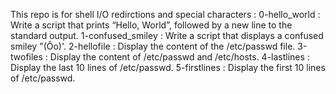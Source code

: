 This repo is for shell I/O redirctions and special characters :
0-hello_world : Write a script that prints “Hello, World”, followed by a new line to the standard output.
1-confused_smiley : Write a script that displays a confused smiley "(Ôo)'.
2-hellofile : Display the content of the /etc/passwd file.
3-twofiles : Display the content of /etc/passwd and /etc/hosts.
4-lastlines : Display the last 10 lines of /etc/passwd.
5-firstlines : Display the first 10 lines of /etc/passwd.
